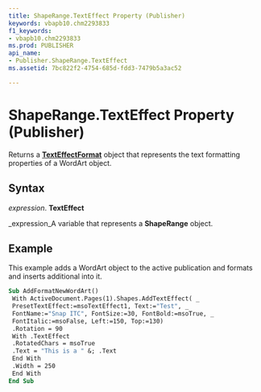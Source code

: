 ```yaml
---
title: ShapeRange.TextEffect Property (Publisher)
keywords: vbapb10.chm2293833
f1_keywords:
- vbapb10.chm2293833
ms.prod: PUBLISHER
api_name:
- Publisher.ShapeRange.TextEffect
ms.assetid: 7bc822f2-4754-685d-fdd3-7479b5a3ac52

---
```



# ShapeRange.TextEffect Property (Publisher)

Returns a  **[TextEffectFormat](texteffectformat-object-publisher.md)** object that represents the text formatting properties of a WordArt object.


## Syntax

 _expression_. **TextEffect**

 _expression_A variable that represents a  **ShapeRange** object.


## Example

This example adds a WordArt object to the active publication and formats and inserts additional into it.


```vb
Sub AddFormatNewWordArt() 
 With ActiveDocument.Pages(1).Shapes.AddTextEffect( _ 
 PresetTextEffect:=msoTextEffect1, Text:="Test", _ 
 FontName:="Snap ITC", FontSize:=30, FontBold:=msoTrue, _ 
 FontItalic:=msoFalse, Left:=150, Top:=130) 
 .Rotation = 90 
 With .TextEffect 
 .RotatedChars = msoTrue 
 .Text = "This is a " &; .Text 
 End With 
 .Width = 250 
 End With 
End Sub
```



